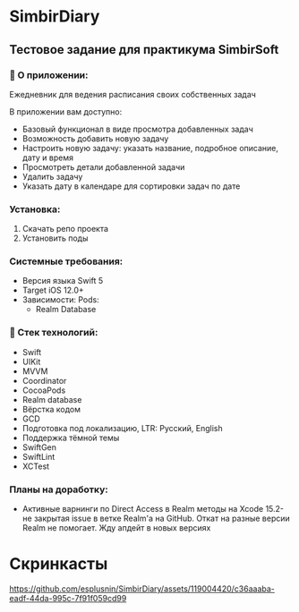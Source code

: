 # SimbirDiary
## Тестовое задание для практикума SimbirSoft
### 📝 О приложении:
Ежедневник для ведения расписания своих собственных задач

В приложении вам доступно:
+ Базовый функционал в виде просмотра добавленных задач
+ Возможность добавить новую задачу
+ Настроить новую задачу: указать название, подробное описание, дату и время
+ Просмотреть детали добавленной задачи
+ Удалить задачу
+ Указать дату в календаре для сортировки задач по дате

### Установка:
1) Скачать репо проекта
2) Установить поды

### Системные требования:
- Версия языка Swift 5
- Target iOS 12.0+
- Зависимости: 
  Pods:
  - Realm Database

### :telescope: Стек технологий:
+ Swift
+ UIKit 
+ MVVM
+ Coordinator
+ CocoaPods
+ Realm database
+ Вёрстка кодом
+ GCD
+ Подготовка под локализацию, LTR: Русский, English
+ Поддержка тёмной темы
+ SwiftGen
+ SwiftLint
+ XCTest

### Планы на доработку:
- Активные варнинги по Direct Access в Realm методы на Xcode 15.2- не закрытая issue в ветке Realm'a на GitHub. Откат на разные версии Realm не помогает. Жду апдейт в новых версиях

# Скринкасты
https://github.com/esplusnin/SimbirDiary/assets/119004420/c36aaaba-eadf-44da-995c-7f91f059cd99



